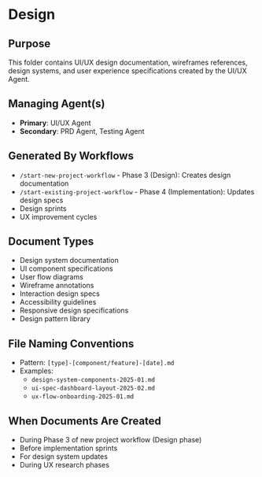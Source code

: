 # Design

## Purpose
This folder contains UI/UX design documentation, wireframes references, design systems, and user experience specifications created by the UI/UX Agent.

## Managing Agent(s)
- **Primary**: UI/UX Agent
- **Secondary**: PRD Agent, Testing Agent

## Generated By Workflows
- `/start-new-project-workflow` - Phase 3 (Design): Creates design documentation
- `/start-existing-project-workflow` - Phase 4 (Implementation): Updates design specs
- Design sprints
- UX improvement cycles

## Document Types
- Design system documentation
- UI component specifications
- User flow diagrams
- Wireframe annotations
- Interaction design specs
- Accessibility guidelines
- Responsive design specifications
- Design pattern library

## File Naming Conventions
- Pattern: `[type]-[component/feature]-[date].md`
- Examples: 
  - `design-system-components-2025-01.md`
  - `ui-spec-dashboard-layout-2025-02.md`
  - `ux-flow-onboarding-2025-01.md`

## When Documents Are Created
- During Phase 3 of new project workflow (Design phase)
- Before implementation sprints
- For design system updates
- During UX research phases